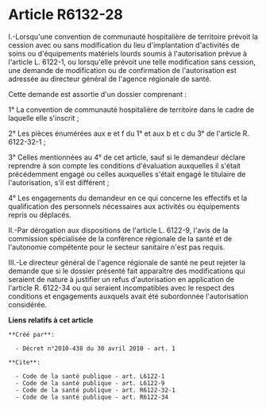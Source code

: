 # Article R6132-28

I.-Lorsqu'une convention de communauté hospitalière de territoire prévoit la cession avec ou sans modification du lieu
d'implantation d'activités de soins ou d'équipements matériels lourds soumis à l'autorisation prévue à l'article L. 6122-1,
ou lorsqu'elle prévoit une telle modification sans cession, une demande de modification ou de confirmation de l'autorisation
est adressée au directeur général de l'agence régionale de santé. 

Cette demande est assortie d'un dossier comprenant : 

1° La convention de communauté hospitalière de territoire dans le cadre de laquelle elle s'inscrit ; 

2° Les pièces énumérées aux e et f du 1° et aux b et c du 3° de l'article R. 6122-32-1 ; 

3° Celles mentionnées au 4° de cet article, sauf si le demandeur déclare reprendre à son compte les conditions d'évaluation
auxquelles il s'était précédemment engagé ou celles auxquelles s'était engagé le titulaire de l'autorisation, s'il est
différent ; 

4° Les engagements du demandeur en ce qui concerne les effectifs et la qualification des personnels nécessaires aux activités
ou équipements repris ou déplacés. 

II.-Par dérogation aux dispositions de l'article L. 6122-9, l'avis de la commission spécialisée de la conférence régionale de
la santé et de l'autonomie compétente pour le secteur sanitaire n'est pas requis. 

III.-Le directeur général de l'agence régionale de santé ne peut rejeter la demande que si le dossier présenté fait
apparaître des modifications qui seraient de nature à justifier un refus d'autorisation en application de l'article R.
6122-34 ou qui seraient incompatibles avec le respect des conditions et engagements auxquels avait été subordonnée
l'autorisation considérée.

**Liens relatifs à cet article**

	**Créé par**:

	  - Décret n°2010-438 du 30 avril 2010 - art. 1

	**Cite**:

	  - Code de la santé publique - art. L6122-1
	  - Code de la santé publique - art. L6122-9
	  - Code de la santé publique - art. R6122-32-1
	  - Code de la santé publique - art. R6122-34
